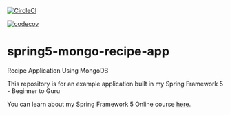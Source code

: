 [![CircleCI](https://circleci.com/gh/enok/spring5-mongo-recipe-app.svg?style=svg)](https://circleci.com/gh/enok/spring5-mongo-recipe-app)

[![codecov](https://codecov.io/gh/enok/spring5-mongo-recipe-app/branch/master/graph/badge.svg)](https://codecov.io/gh/enok/spring5-mongo-recipe-app)

# spring5-mongo-recipe-app
Recipe Application Using MongoDB

This repository is for an example application built in my Spring Framework 5 - Beginner to Guru

You can learn about my Spring Framework 5 Online course [here.](http://courses.springframework.guru/p/spring-framework-5-begginer-to-guru/?product_id=363173)